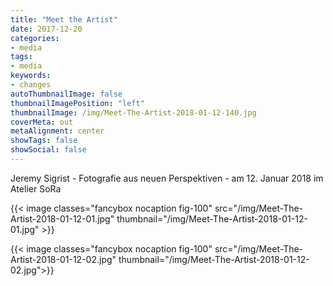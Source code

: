 ```yaml
---
title: "Meet the Artist"
date: 2017-12-20
categories:
- media
tags:
- media
keywords:
- changes
autoThumbnailImage: false
thumbnailImagePosition: "left"
thumbnailImage: /img/Meet-The-Artist-2018-01-12-140.jpg
coverMeta: out
metaAlignment: center
showTags: false
showSocial: false
---
```

Jeremy Sigrist - Fotografie aus neuen Perspektiven - am 12. Januar 2018 im Atelier SoRa

{{< image classes="fancybox nocaption fig-100" src="/img/Meet-The-Artist-2018-01-12-01.jpg" thumbnail="/img/Meet-The-Artist-2018-01-12-01.jpg" >}} <p>
{{< image classes="fancybox nocaption fig-100" src="/img/Meet-The-Artist-2018-01-12-02.jpg" thumbnail="/img/Meet-The-Artist-2018-01-12-02.jpg">}} 